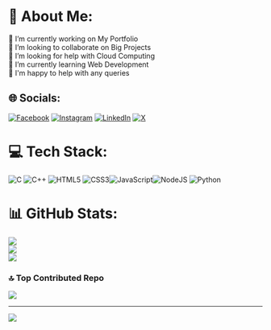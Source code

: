 # 💫 About Me:
🔭 I’m currently working on My Portfolio<br>👯 I’m looking to collaborate on Big Projects<br>🤝 I’m looking for help with Cloud Computing<br>🌱 I’m currently learning Web Development<br>💬 I'm happy to help with any queries<br>


## 🌐 Socials:
[![Facebook](https://img.shields.io/badge/Facebook-%231877F2.svg?logo=Facebook&logoColor=white)](https://facebook.com/rai.stars.31) [![Instagram](https://img.shields.io/badge/Instagram-%23E4405F.svg?logo=Instagram&logoColor=white)](https://instagram.com/@ramiz.dezi) [![LinkedIn](https://img.shields.io/badge/LinkedIn-%230077B5.svg?logo=linkedin&logoColor=white)](https://linkedin.com/in/sk-ramiz-raza-49155b1b8) [![X](https://img.shields.io/badge/X-black.svg?logo=X&logoColor=white)](https://x.com/@ramiz_dezi) 

# 💻 Tech Stack:
![C](https://img.shields.io/badge/c-%2300599C.svg?style=for-the-badge&logo=c&logoColor=white) ![C++](https://img.shields.io/badge/c++-%2300599C.svg?style=for-the-badge&logo=c%2B%2B&logoColor=white) ![HTML5](https://img.shields.io/badge/html5-%23E34F26.svg?style=for-the-badge&logo=html5&logoColor=white)  ![CSS3](https://img.shields.io/badge/css3-%231572B6.svg?style=for-the-badge&logo=css3&logoColor=white)![JavaScript](https://img.shields.io/badge/javascript-%23323330.svg?style=for-the-badge&logo=javascript&logoColor=%23F7DF1E)![NodeJS](https://img.shields.io/badge/node.js-6DA55F?style=for-the-badge&logo=node.js&logoColor=white) ![Python](https://img.shields.io/badge/python-3670A0?style=for-the-badge&logo=python&logoColor=ffdd54) 
# 📊 GitHub Stats:
![](https://github-readme-stats.vercel.app/api?username=Ramiz1323&theme=tokyonight&hide_border=false&include_all_commits=false&count_private=false)<br/>
![](https://github-readme-streak-stats.herokuapp.com/?user=Ramiz1323&theme=tokyonight&hide_border=false)<br/>
![](https://github-readme-stats.vercel.app/api/top-langs/?username=Ramiz1323&theme=tokyonight&hide_border=false&include_all_commits=false&count_private=false&layout=compact)

### 🔝 Top Contributed Repo
![](https://github-contributor-stats.vercel.app/api?username=Ramiz1323&limit=5&theme=dark&combine_all_yearly_contributions=true)

---
[![](https://visitcount.itsvg.in/api?id=Ramiz1323&icon=2&color=0)](https://visitcount.itsvg.in)

